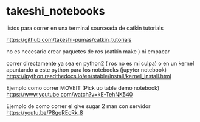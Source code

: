 # takeshi_notebooks

listos para correr en una terminal sourceada de catkin tutorials

https://github.com/takeshi-pumas/catkin_tutorials


no es necesario crear paquetes de ros (catkin make ) ni empacar

correr directamente ya sea en python2 ( ros no es mi culpa)
o en un kernel apuntando a este python para los notebooks (jupyter notebook)
https://ipython.readthedocs.io/en/stable/install/kernel_install.html

Ejemplo como correr MOVEIT (Pick  up table demo notebook)
https://www.youtube.com/watch?v=kE-TehNK540

Ejemplo de como correr el give sugar 2 man con servidor
https://youtu.be/P8gqREcRk_8
